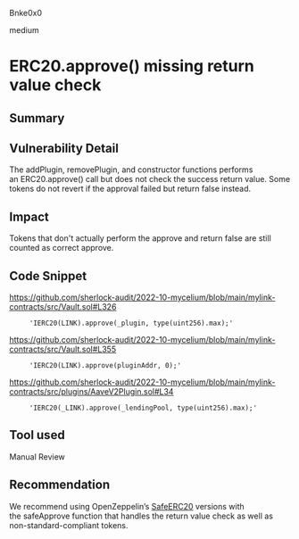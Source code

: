 Bnke0x0

medium

# ERC20.approve() missing return value check

## Summary

## Vulnerability Detail
The addPlugin, removePlugin, and constructor functions performs an ERC20.approve() call but does not check the success return value. Some tokens do not revert if the approval failed but return false instead.

## Impact
Tokens that don't actually perform the approve and return false are still counted as correct approve.

## Code Snippet
https://github.com/sherlock-audit/2022-10-mycelium/blob/main/mylink-contracts/src/Vault.sol#L326

         'IERC20(LINK).approve(_plugin, type(uint256).max);'

https://github.com/sherlock-audit/2022-10-mycelium/blob/main/mylink-contracts/src/Vault.sol#L355

         'IERC20(LINK).approve(pluginAddr, 0);'

https://github.com/sherlock-audit/2022-10-mycelium/blob/main/mylink-contracts/src/plugins/AaveV2Plugin.sol#L34

         'IERC20(_LINK).approve(_lendingPool, type(uint256).max);'

## Tool used

Manual Review

## Recommendation
We recommend using OpenZeppelin’s [SafeERC20](https://github.com/OpenZeppelin/openzeppelin-contracts/blob/release-v4.1/contracts/token/ERC20/utils/SafeERC20.sol#L74) versions with the safeApprove function that handles the return value check as well as non-standard-compliant tokens.